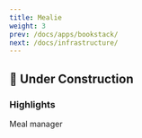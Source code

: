 ```yaml
---
title: Mealie
weight: 3
prev: /docs/apps/bookstack/
next: /docs/infrastructure/
---
```


## 🚧 Under Construction

### Highlights

Meal manager
